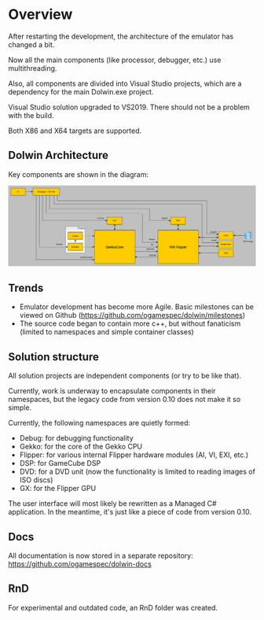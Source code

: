 # Overview

After restarting the development, the architecture of the emulator has changed a bit.

Now all the main components (like processor, debugger, etc.) use multithreading.

Also, all components are divided into Visual Studio projects, which are a dependency for the main Dolwin.exe project.

Visual Studio solution upgraded to VS2019. There should not be a problem with the build.

Both X86 and X64 targets are supported.

## Dolwin Architecture

Key components are shown in the diagram:

![Dolwin_Architecture](/Images/DolwinArchitecture.png)

## Trends

- Emulator development has become more Agile. Basic milestones can be viewed on Github (https://github.com/ogamespec/dolwin/milestones)
- The source code began to contain more c++, but without fanaticism (limited to namespaces and simple container classes)

## Solution structure

All solution projects are independent components (or try to be like that).

Currently, work is underway to encapsulate components in their namespaces, but the legacy code from version 0.10 does not make it so simple.

Currently, the following namespaces are quietly formed:

- Debug: for debugging functionality
- Gekko: for the core of the Gekko CPU
- Flipper: for various internal Flipper hardware modules (AI, VI, EXI, etc.)
- DSP: for GameCube DSP
- DVD: for a DVD unit (now the functionality is limited to reading images of ISO discs)
- GX: for the Flipper GPU

The user interface will most likely be rewritten as a Managed C# application. In the meantime, it's just like a piece of code from version 0.10.

## Docs

All documentation is now stored in a separate repository: https://github.com/ogamespec/dolwin-docs

## RnD

For experimental and outdated code, an RnD folder was created.
